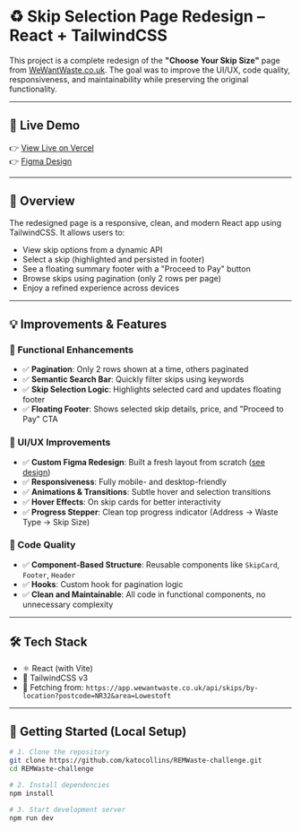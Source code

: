 # ♻️ Skip Selection Page Redesign – React + TailwindCSS

This project is a complete redesign of the **"Choose Your Skip Size"** page from [WeWantWaste.co.uk](https://wewantwaste.co.uk). The goal was to improve the UI/UX, code quality, responsiveness, and maintainability while preserving the original functionality.

---

## 🔗 Live Demo

👉 [View Live on Vercel](https://rem-waste-challenge-zeta.vercel.app/)  
👉 [Figma Design](https://your-figma-design-link.com)

---

## 📸 Overview

The redesigned page is a responsive, clean, and modern React app using TailwindCSS. It allows users to:

- View skip options from a dynamic API
- Select a skip (highlighted and persisted in footer)
- See a floating summary footer with a "Proceed to Pay" button
- Browse skips using pagination (only 2 rows per page)
- Enjoy a refined experience across devices

---

## 💡 Improvements & Features

### 🔧 Functional Enhancements
- ✅ **Pagination**: Only 2 rows shown at a time, others paginated
- ✅ **Semantic Search Bar**: Quickly filter skips using keywords
- ✅ **Skip Selection Logic**: Highlights selected card and updates floating footer
- ✅ **Floating Footer**: Shows selected skip details, price, and "Proceed to Pay" CTA

### 🎨 UI/UX Improvements
- ✅ **Custom Figma Redesign**: Built a fresh layout from scratch ([see design](https://your-figma-design-link.com))
- ✅ **Responsiveness**: Fully mobile- and desktop-friendly
- ✅ **Animations & Transitions**: Subtle hover and selection transitions
- ✅ **Hover Effects**: On skip cards for better interactivity
- ✅ **Progress Stepper**: Clean top progress indicator (Address → Waste Type → Skip Size)

### 🧱 Code Quality
- ✅ **Component-Based Structure**: Reusable components like `SkipCard`, `Footer`, `Header`
- ✅ **Hooks**: Custom hook for pagination logic
- ✅ **Clean and Maintainable**: All code in functional components, no unnecessary complexity

---

## 🛠️ Tech Stack

- ⚛️ React (with Vite)
- 🎨 TailwindCSS v3
- 🔗 Fetching from: `https://app.wewantwaste.co.uk/api/skips/by-location?postcode=NR32&area=Lowestoft`

---

## 🚀 Getting Started (Local Setup)

```bash
# 1. Clone the repository
git clone https://github.com/katocollins/REMWaste-challenge.git
cd REMWaste-challenge

# 2. Install dependencies
npm install

# 3. Start development server
npm run dev
